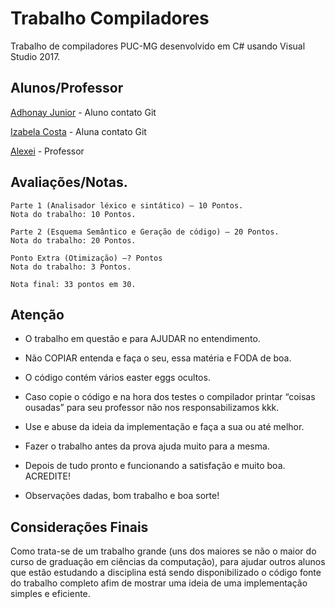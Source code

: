 # Trabalho Compiladores 

Trabalho de compiladores PUC-MG desenvolvido em C# usando Visual Studio 2017.

## Alunos/Professor

[Adhonay Junior](https://github.com/adhonay) - Aluno contato Git

[Izabela Costa](https://github.com/izabelacGoncalves) - Aluna contato Git

[Alexei](http://portal.pucminas.br/pos/eletrica/index-link.php?arquivo=docente&pagina=4124&id=254) - Professor

## Avaliações/Notas.

```
Parte 1 (Analisador léxico e sintático) – 10 Pontos.
Nota do trabalho: 10 Pontos.

Parte 2 (Esquema Semântico e Geração de código) – 20 Pontos.
Nota do trabalho: 20 Pontos.

Ponto Extra (Otimização) –? Pontos 
Nota do trabalho: 3 Pontos.

Nota final: 33 pontos em 30.
```

## Atenção

* O trabalho em questão e para AJUDAR no entendimento.

* Não COPIAR entenda e faça o seu, essa matéria e FODA de boa.

* O código contém vários easter eggs ocultos.

* Caso copie o código e na hora dos testes o compilador printar “coisas ousadas” para seu professor não nos responsabilizamos kkk.

* Use e abuse da ideia da implementação e faça a sua ou até melhor.

* Fazer o trabalho antes da prova ajuda muito para a mesma.

* Depois de tudo pronto e funcionando a satisfação e muito boa. ACREDITE!

* Observações dadas, bom trabalho e boa sorte!


## Considerações Finais

Como trata-se de um trabalho grande (uns dos maiores se não o maior do curso de graduação em ciências da computação), para ajudar outros alunos que estão estudando a disciplina está sendo disponibilizado o código fonte do trabalho completo afim de mostrar uma ideia de uma implementação simples e eficiente. 
